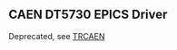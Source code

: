 CAEN DT5730 EPICS Driver
------------------------

Deprecated, see [TRCAEN](https://github.com/klauer/TRCAEN)
